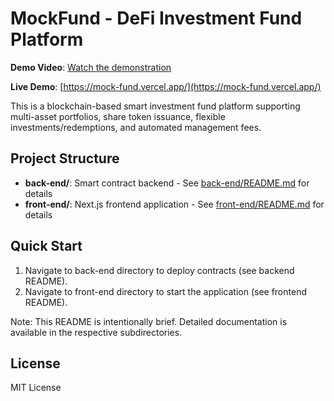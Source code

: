 # MockFund - DeFi Investment Fund Platform

**Demo Video**: [Watch the demonstration](https://youtu.be/F4E0VJd3zZU)

**Live Demo**: [https://mock-fund.vercel.app/](https://mock-fund.vercel.app/)

This is a blockchain-based smart investment fund platform supporting multi-asset portfolios, share token issuance, flexible investments/redemptions, and automated management fees.

## Project Structure
- **back-end/**: Smart contract backend - See [back-end/README.md](back-end/README.md) for details
- **front-end/**: Next.js frontend application - See [front-end/README.md](front-end/README.md) for details

## Quick Start
1. Navigate to back-end directory to deploy contracts (see backend README).
2. Navigate to front-end directory to start the application (see frontend README).

Note: This README is intentionally brief. Detailed documentation is available in the respective subdirectories.

## License
MIT License